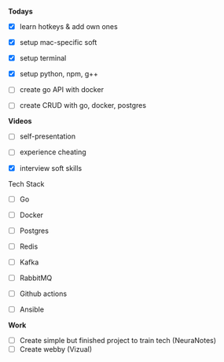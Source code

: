 
**Todays**
- [x] learn hotkeys & add own ones
- [x] setup mac-specific soft
- [x] setup terminal
- [x] setup python, npm, g++
- [ ] create go API with docker
- [ ] create CRUD with go, docker, postgres


**Videos**
- [ ] self-presentation
- [ ] experience cheating
- [x] interview soft skills


Tech Stack
- [ ] Go
- [ ] Docker
- [ ] Postgres
- [ ] Redis
- [ ] Kafka
- [ ] RabbitMQ
- [ ] Github actions
- [ ] Ansible


**Work**
- [ ] Create simple but finished project to train tech (NeuraNotes)
- [ ] Create webby (Vizual)